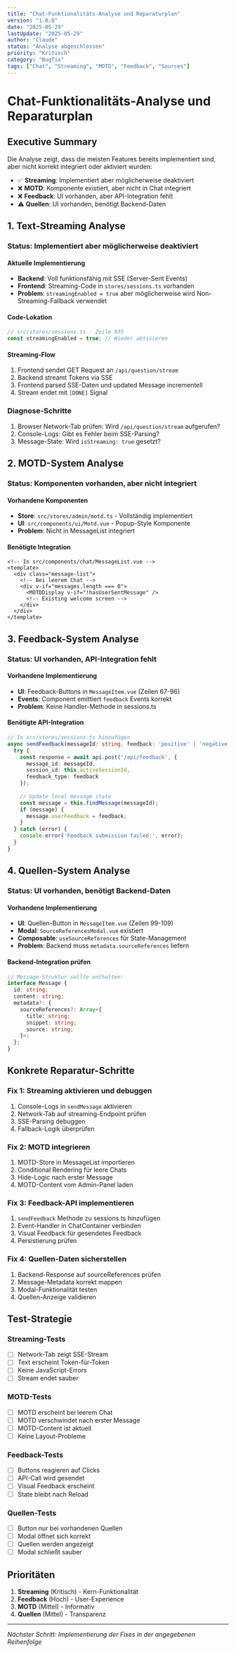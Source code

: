 ```yaml
---
title: "Chat-Funktionalitäts-Analyse und Reparaturplan"
version: "1.0.0"
date: "2025-05-29"
lastUpdate: "2025-05-29"
author: "Claude"
status: "Analyse abgeschlossen"
priority: "Kritisch"
category: "Bugfix"
tags: ["Chat", "Streaming", "MOTD", "Feedback", "Sources"]
---
```


# Chat-Funktionalitäts-Analyse und Reparaturplan

## Executive Summary

Die Analyse zeigt, dass die meisten Features bereits implementiert sind, aber nicht korrekt integriert oder aktiviert wurden:

- ✅ **Streaming**: Implementiert aber möglicherweise deaktiviert
- ❌ **MOTD**: Komponente existiert, aber nicht in Chat integriert
- ❌ **Feedback**: UI vorhanden, aber API-Integration fehlt
- ⚠️ **Quellen**: UI vorhanden, benötigt Backend-Daten

## 1. Text-Streaming Analyse

### Status: Implementiert aber möglicherweise deaktiviert

#### Aktuelle Implementierung
- **Backend**: Voll funktionsfähig mit SSE (Server-Sent Events)
- **Frontend**: Streaming-Code in `stores/sessions.ts` vorhanden
- **Problem**: `streamingEnabled = true` aber möglicherweise wird Non-Streaming-Fallback verwendet

#### Code-Lokation
```typescript
// src/stores/sessions.ts - Zeile 935
const streamingEnabled = true; // Wieder aktivieren
```

#### Streaming-Flow
1. Frontend sendet GET Request an `/api/question/stream`
2. Backend streamt Tokens via SSE
3. Frontend parsed SSE-Daten und updated Message incrementell
4. Stream endet mit `[DONE]` Signal

### Diagnose-Schritte
1. Browser Network-Tab prüfen: Wird `/api/question/stream` aufgerufen?
2. Console-Logs: Gibt es Fehler beim SSE-Parsing?
3. Message-State: Wird `isStreaming: true` gesetzt?

## 2. MOTD-System Analyse

### Status: Komponenten vorhanden, aber nicht integriert

#### Vorhandene Komponenten
- **Store**: `src/stores/admin/motd.ts` - Vollständig implementiert
- **UI**: `src/components/ui/Motd.vue` - Popup-Style Komponente
- **Problem**: Nicht in MessageList integriert

#### Benötigte Integration
```vue
<!-- In src/components/chat/MessageList.vue -->
<template>
  <div class="message-list">
    <!-- Bei leerem Chat -->
    <div v-if="messages.length === 0">
      <MOTDDisplay v-if="!hasUserSentMessage" />
      <!-- Existing welcome screen -->
    </div>
  </div>
</template>
```

## 3. Feedback-System Analyse

### Status: UI vorhanden, API-Integration fehlt

#### Vorhandene Implementierung
- **UI**: Feedback-Buttons in `MessageItem.vue` (Zeilen 67-96)
- **Events**: Component emittiert `feedback` Events korrekt
- **Problem**: Keine Handler-Methode in sessions.ts

#### Benötigte API-Integration
```typescript
// In src/stores/sessions.ts hinzufügen
async sendFeedback(messageId: string, feedback: 'positive' | 'negative') {
  try {
    const response = await api.post('/api/feedback', {
      message_id: messageId,
      session_id: this.activeSessionId,
      feedback_type: feedback
    });
    
    // Update local message state
    const message = this.findMessage(messageId);
    if (message) {
      message.userFeedback = feedback;
    }
  } catch (error) {
    console.error('Feedback submission failed:', error);
  }
}
```

## 4. Quellen-System Analyse

### Status: UI vorhanden, benötigt Backend-Daten

#### Vorhandene Implementierung
- **UI**: Quellen-Button in `MessageItem.vue` (Zeilen 99-109)
- **Modal**: `SourceReferencesModal.vue` existiert
- **Composable**: `useSourceReferences` für State-Management
- **Problem**: Backend muss `metadata.sourceReferences` liefern

#### Backend-Integration prüfen
```typescript
// Message-Struktur sollte enthalten:
interface Message {
  id: string;
  content: string;
  metadata?: {
    sourceReferences?: Array<{
      title: string;
      snippet: string;
      source: string;
    }>;
  };
}
```

## Konkrete Reparatur-Schritte

### Fix 1: Streaming aktivieren und debuggen
1. Console-Logs in `sendMessage` aktivieren
2. Network-Tab auf streaming-Endpoint prüfen
3. SSE-Parsing debuggen
4. Fallback-Logik überprüfen

### Fix 2: MOTD integrieren
1. MOTD-Store in MessageList importieren
2. Conditional Rendering für leere Chats
3. Hide-Logic nach erster Message
4. MOTD-Content vom Admin-Panel laden

### Fix 3: Feedback-API implementieren
1. `sendFeedback` Methode zu sessions.ts hinzufügen
2. Event-Handler in ChatContainer verbinden
3. Visual Feedback für gesendetes Feedback
4. Persistierung prüfen

### Fix 4: Quellen-Daten sicherstellen
1. Backend-Response auf sourceReferences prüfen
2. Message-Metadata korrekt mappen
3. Modal-Funktionalität testen
4. Quellen-Anzeige validieren

## Test-Strategie

### Streaming-Tests
- [ ] Network-Tab zeigt SSE-Stream
- [ ] Text erscheint Token-für-Token
- [ ] Keine JavaScript-Errors
- [ ] Stream endet sauber

### MOTD-Tests
- [ ] MOTD erscheint bei leerem Chat
- [ ] MOTD verschwindet nach erster Message
- [ ] MOTD-Content ist aktuell
- [ ] Keine Layout-Probleme

### Feedback-Tests
- [ ] Buttons reagieren auf Clicks
- [ ] API-Call wird gesendet
- [ ] Visual Feedback erscheint
- [ ] State bleibt nach Reload

### Quellen-Tests
- [ ] Button nur bei vorhandenen Quellen
- [ ] Modal öffnet sich korrekt
- [ ] Quellen werden angezeigt
- [ ] Modal schließt sauber

## Prioritäten

1. **Streaming** (Kritisch) - Kern-Funktionalität
2. **Feedback** (Hoch) - User-Experience
3. **MOTD** (Mittel) - Informativ
4. **Quellen** (Mittel) - Transparenz

---

*Nächster Schritt: Implementierung der Fixes in der angegebenen Reihenfolge*
